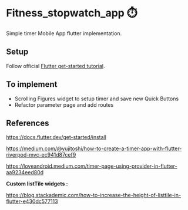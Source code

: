 # Fitness_stopwatch_app ⏱️

Simple timer Mobile App flutter implementation.

## Setup

Follow official [Flutter get-started tutorial](https://docs.flutter.dev/get-started/install).


## To implement

- Scrolling Figures widget to setup timer and save new Quick Buttons
- Refactor parameter page and add routes

## References

https://docs.flutter.dev/get-started/install

https://medium.com/@yujitoshi/how-to-create-a-timer-app-with-flutter-riverpod-mvc-ec941d87cef9

https://loveandroid.medium.com/timer-page-using-provider-in-flutter-aa9234eed80d

**Custom listTile widgets :**

https://blog.stackademic.com/how-to-increase-the-height-of-listtile-in-flutter-e430dc577113